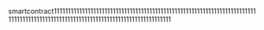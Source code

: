 smartcontract1111111111111111111111111111111111111111111111111111111111111111111111111111111111111111111111111111111111111111111111111111111111
